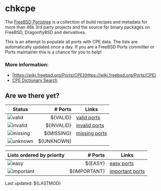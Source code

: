 # chkcpe

The [FreeBSD Portstree](https://cgit.freebsd.org/ports) is a collection of build recipes
and metadata for more than 46k 3rd party projects and the source for binary packages on
FreeBSD, DragonflyBSD and derivatives.

This is an attempt to populate all ports with CPE data. The lists are automatically
updated once a day. If you are a FreeBSD Ports committer or Ports maintainer this is a
chance for you to help!

### More information:
* [https://wiki.freebsd.org/Ports/CPE](https://wiki.freebsd.org/Ports/CPE)
* [CPE Dictionary Search](http://web.nvd.nist.gov/view/cpe/search)


## Are we there yet?

| Status                                                    | # Ports      | Links                                                            |
| ----------------------------------------------------------| -----------: | ---------------------------------------------------------------- |
| ![valid](https://img.shields.io/badge/valid-brightgreen)  | ${VALID}     | [valid ports](https://github.com/decke/chkcpe/wiki/valid)        |
| ![invalid](https://img.shields.io/badge/invalid-red)      | ${INVALID}   | [invalid ports](https://github.com/decke/chkcpe/wiki/invalid)    |
| ![missing](https://img.shields.io/badge/missing-orange)   | ${MISSING}   | [missing ports](https://github.com/decke/chkcpe/wiki/missing)    |
| ![unknown](https://img.shields.io/badge/unknown-grey)     | ${UNKNOWN}   | |


| Lists ordered by priority                                 | # Ports      | Links                                                            |
| ----------------------------------------------------------| -----------: | ---------------------------------------------------------------- |
| ![easy](https://img.shields.io/badge/easy-brightgreen)    | ${EASY}      | [easy ports](https://github.com/decke/chkcpe/wiki/easy)          |
| ![important](https://img.shields.io/badge/important-blue) | ${IMPORTANT} | [important ports](https://github.com/decke/chkcpe/wiki/important)|

Last updated: ${LASTMOD}
